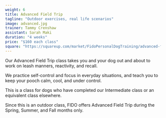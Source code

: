 ```yaml
---
weight: 6
title: Advanced Field Trip
tagline: "Outdoor exercises, real life scenarios"
image: advanced.jpg
trainer: Tammy Crenshaw
assistant: Sarah Maki
duration: "4 weeks"
price: "$160 each class"
square: "https://squareup.com/market/FidoPersonalDogTraining/advanced-field-trip-aft-web"
---
```


Our Advanced Field Trip class takes you and your dog out and about to work 
on leash manners, reactivity, and recall. 

We practice self-control and focus in everyday situations, and teach you to 
keep your pooch calm, cool, and under control.

This is a class for dogs who have completed our Intermediate class or an equivalent class elsewhere.

Since this is an outdoor class, FIDO offers Advanced Field Trip during the 
Spring, Summer, and Fall months only.
